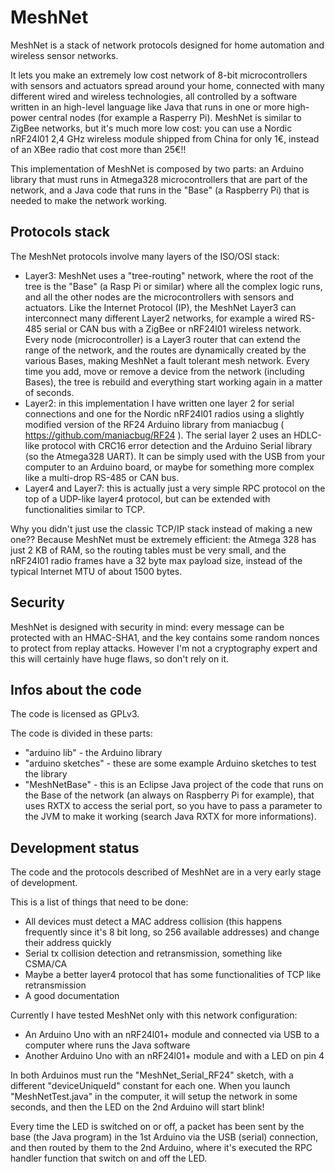 MeshNet
===================

MeshNet is a stack of network protocols designed for home automation and wireless sensor networks. 

It lets you make an extremely low cost network of 8-bit microcontrollers with sensors and actuators spread around your home, connected with many different wired and wireless technologies, all controlled by a software written in an high-level language like Java that runs in one or more high-power central nodes (for example a Rasperry Pi).
MeshNet is similar to ZigBee networks, but it's much more low cost: you can use a Nordic nRF24l01 2,4 GHz wireless module shipped from China for only 1€, instead of an XBee radio that cost more than 25€!!

This implementation of MeshNet is composed by two parts: an Arduino library that must runs in Atmega328 microcontrollers that are part of the network, and a Java code that runs in the "Base" (a Raspberry Pi) that is needed to make the network working.


Protocols stack
--------------------

The MeshNet protocols involve many layers of the ISO/OSI stack:
* Layer3: MeshNet uses a "tree-routing" network, where the root of the tree is the "Base" (a Rasp Pi or similar) where all the complex logic runs, and all the other nodes are the microcontrollers with sensors and actuators. Like the Internet Protocol (IP), the MeshNet Layer3 can interconnect many different Layer2 networks, for example a wired RS-485 serial or CAN bus with a ZigBee or nRF24l01 wireless network. Every node (microcontroller) is a Layer3 router that can extend the range of the network, and the routes are dynamically created by the various Bases, making MeshNet a fault tolerant mesh network. Every time you add, move or remove a device from the network (including Bases), the tree is rebuild and everything start working again in a matter of seconds.
* Layer2: in this implementation I have written one layer 2 for serial connections and one for the Nordic nRF24l01 radios using a slightly modified version of the RF24 Arduino library from maniacbug ( https://github.com/maniacbug/RF24 ). The serial layer 2 uses an HDLC-like protocol with CRC16 error detection and the Arduino Serial library (so the Atmega328 UART). It can be simply used with the USB from your computer to an Arduino board, or maybe for something more complex like a multi-drop RS-485 or CAN bus.
* Layer4 and Layer7: this is actually just a very simple RPC protocol on the top of a UDP-like layer4 protocol, but can be extended with functionalities similar to TCP.

Why you didn't just use the classic TCP/IP stack instead of making a new one?? Because MeshNet must be extremely efficient: the Atmega 328 has just 2 KB of RAM, so the routing tables must be very small, and the nRF24l01 radio frames have a 32 byte max payload size, instead of the typical Internet MTU of about 1500 bytes.


Security
--------------------

MeshNet is designed with security in mind: every message can be protected with an HMAC-SHA1, and the key contains some random nonces to protect from replay attacks. However I'm not a cryptography expert and this will certainly have huge flaws, so don't rely on it.


Infos about the code
--------------------

The code is licensed as GPLv3.

The code is divided in these parts:
* "arduino lib" - the Arduino library
* "arduino sketches" - these are some example Arduino sketches to test the library
* "MeshNetBase" - this is an Eclipse Java project of the code that runs on the Base of the network (an always on Raspberry Pi for example), that uses RXTX to access the serial port, so you have to pass a parameter to the JVM to make it working (search Java RXTX for more informations).


Development status
--------------------

The code and the protocols described of MeshNet are in a very early stage of development.

This is a list of things that need to be done:
* All devices must detect a MAC address collision (this happens frequently since it's 8 bit long, so 256 available addresses) and change their address quickly
* Serial tx collision detection and retransmission, something like CSMA/CA
* Maybe a better layer4 protocol that has some functionalities of TCP like retransmission
* A good documentation

Currently I have tested MeshNet only with this network configuration:
* An Arduino Uno with an nRF24l01+ module and connected via USB to a computer where runs the Java software
* Another Arduino Uno with an nRF24l01+ module and with a LED on pin 4

In both Arduinos must run the "MeshNet_Serial_RF24" sketch, with a different "deviceUniqueId" constant for each one.
When you launch "MeshNetTest.java" in the computer, it will setup the network in some seconds, and then the LED on the 2nd Arduino will start blink!

Every time the LED is switched on or off, a packet has been sent by the base (the Java program) in the 1st Arduino via the USB (serial) connection, and then routed by them to the 2nd Arduino, where it's executed the RPC handler function that switch on and off the LED.
